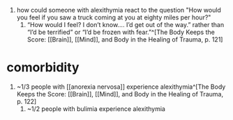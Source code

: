 1. how could someone with alexithymia react to the question "How would you feel if you saw a truck coming at you at eighty miles per hour?"
	1. “How would I feel? I don’t know.... I’d get out of the way.” rather than “I’d be terrified” or “I’d be frozen with fear.”^[The Body Keeps the Score: [[Brain]], [[Mind]], and Body in the Healing of Trauma, p. 121]

# comorbidity
1. ~1/3 people with [[anorexia nervosa]] experience alexithymia^[The Body Keeps the Score: [[Brain]], [[Mind]], and Body in the Healing of Trauma, p. 122]
	1. ~1/2 people with bulimia experience alexithymia